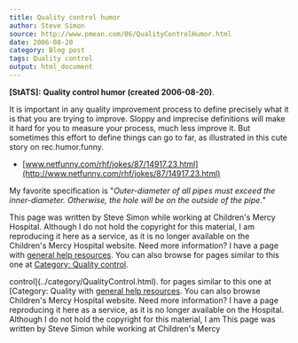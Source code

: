 ```yaml
---
title: Quality control humor
author: Steve Simon
source: http://www.pmean.com/06/QualityControlHumor.html
date: 2006-08-20
category: Blog post
tags: Quality control
output: html_document
---
```

**[StATS]:** **Quality control humor (created
2006-08-20)**.

It is important in any quality improvement process to define precisely
what it is that you are trying to improve. Sloppy and imprecise
definitions will make it hard for you to measure your process, much less
improve it. But sometimes this effort to define things can go to far, as
illustrated in this cute story on rec.humor.funny.

-   [www.netfunny.com/rhf/jokes/87/14917.23.html](http://www.netfunny.com/rhf/jokes/87/14917.23.html)

My favorite specification is \"*Outer-diameter of all pipes must exceed
the inner-diameter. Otherwise, the hole will be on the outside of the
pipe.*\"

This page was written by Steve Simon while working at Children\'s Mercy
Hospital. Although I do not hold the copyright for this material, I am
reproducing it here as a service, as it is no longer available on the
Children\'s Mercy Hospital website. Need more information? I have a page
with [general help resources](../GeneralHelp.html). You can also browse
for pages similar to this one at [Category: Quality
control](../category/QualityControl.html).
<!---More--->
control](../category/QualityControl.html).
for pages similar to this one at [Category: Quality
with [general help resources](../GeneralHelp.html). You can also browse
Children\'s Mercy Hospital website. Need more information? I have a page
reproducing it here as a service, as it is no longer available on the
Hospital. Although I do not hold the copyright for this material, I am
This page was written by Steve Simon while working at Children\'s Mercy

<!---Do not use
**[StATS]:** **Quality control humor (created
This page was written by Steve Simon while working at Children\'s Mercy
Hospital. Although I do not hold the copyright for this material, I am
reproducing it here as a service, as it is no longer available on the
Children\'s Mercy Hospital website. Need more information? I have a page
with [general help resources](../GeneralHelp.html). You can also browse
for pages similar to this one at [Category: Quality
control](../category/QualityControl.html).
--->

